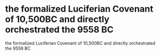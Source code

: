 # the formalized Luciferian Covenant of 10,500BC and directly orchestrated the 9558 BC

the formalized Luciferian Covenant of 10,500BC and directly orchestrated the 9558 BC